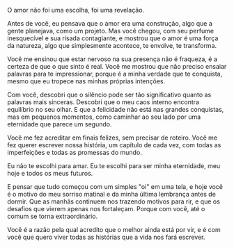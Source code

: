 O amor não foi uma escolha, foi uma revelação.

Antes de você, eu pensava que o amor era uma construção, algo que a gente planejava, como um projeto. Mas você chegou, com seu perfume inesquecível e sua risada contagiante, e mostrou que o amor é uma força da natureza, algo que simplesmente acontece, te envolve, te transforma.

Você me ensinou que estar nervoso na sua presença não é fraqueza, é a certeza de que o que sinto é real. Você me mostrou que não preciso ensaiar palavras para te impressionar, porque é a minha verdade que te conquista, mesmo que eu tropece nas minhas próprias intenções.

Com você, descobri que o silêncio pode ser tão significativo quanto as palavras mais sinceras. Descobri que o meu caos interno encontra equilíbrio no seu olhar. E que a felicidade não está nas grandes conquistas, mas em pequenos momentos, como caminhar ao seu lado por uma eternidade que parece um segundo.

Você me fez acreditar em finais felizes, sem precisar de roteiro. Você me fez querer escrever nossa história, um capítulo de cada vez, com todas as imperfeições e todas as promessas do mundo.

Eu não te escolhi para amar.
Eu te escolhi para ser minha eternidade, meu hoje e todos os meus futuros.

E pensar que tudo começou com um simples "oi" em uma tela, e hoje você é o motivo do meu sorriso matinal e da minha última lembrança antes de dormir. Que as manhãs continuem nos trazendo motivos para rir, e que os desafios que vierem apenas nos fortaleçam. Porque com você, até o comum se torna extraordinário.

Você é a razão pela qual acredito que o melhor ainda está por vir, e é com você que quero viver todas as histórias que a vida nos fará escrever.